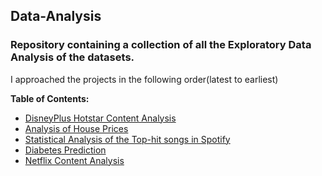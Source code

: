 ## <b> Data-Analysis</b>

### Repository containing a collection of all the Exploratory Data Analysis of the datasets.

I approached the projects in the following order(latest to earliest)

<b>Table of Contents:</b>
- [DisneyPlus Hotstar Content Analysis](https://github.com/ash-01xor/Data-Analysis/blob/main/in_depth_analysis_of_disney_content.ipynb)
- [Analysis of House Prices](https://github.com/ash-01xor/Data-Analysis/blob/main/HousePrices-AdvancedRegressionTechniques.ipynb)
- [Statistical Analysis of the Top-hit songs in Spotify](https://github.com/ash-01xor/Data-Analysis/blob/main/statistical_analysis_of_top_hits_in_spotify.ipynb)
- [Diabetes Prediction](https://github.com/ash-01xor/Data-Analysis/blob/main/PimaIndians_DiabetesDatabase.ipynb)
- [Netflix Content Analysis](https://github.com/ash-01xor/Data-Analysis/blob/main/Netflix_Movies_TVShows_EDA.ipynb)


